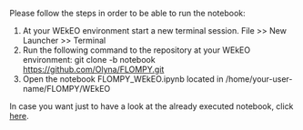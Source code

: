 Please follow the steps in order to be able to run the notebook:
1. At your WEkEO environment start a new terminal session. File >> New Launcher >> Terminal
2. Run the following command to the repository at your WEkEO environment:
git clone -b notebook https://github.com/Olyna/FLOMPY.git
3. Open the notebook FLOMPY_WEkEO.ipynb located in /home/your-user-name/FLOMPY/WEkEO

In case you want just to have a look at the already executed notebook, click [here](https://nbviewer.org/github/kleok/FLOMPY/blob/notebook/WEkEO/FLOMPY_WEkEO.ipynb).
